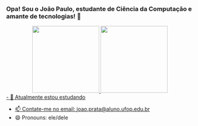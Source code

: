 ### Opa! Sou o João Paulo, estudante de Ciência da Computação e amante de tecnologias! 👋

  <div align="center">
  <a href="https://github.com/rafaballerini">
  <img height="180em" src="https://github-readme-stats.vercel.app/api?username=joaopauloprata&show_icons=true&theme=dracula&include_all_commits=true&count_private=true"/>
  <img height="180em" src="https://github-readme-stats.vercel.app/api/top-langs/?username=joaopauloprata&layout=compact&langs_count=7&theme=dracula"/>
</div>
- 🌱 Atualmente estou estudando 

- 📫 Contate-me no email: joao.prata@aluno.ufop.edu.br
- 😄 Pronouns: ele/dele
